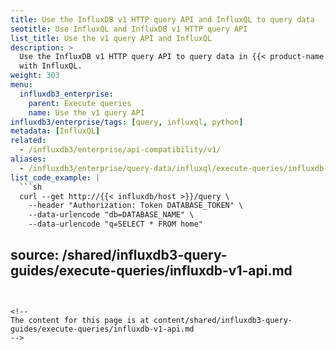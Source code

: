```yaml
---
title: Use the InfluxDB v1 HTTP query API and InfluxQL to query data
seotitle: Use InfluxQL and InfluxDB v1 HTTP query API
list_title: Use the v1 query API and InfluxQL
description: >
  Use the InfluxDB v1 HTTP query API to query data in {{< product-name >}}
  with InfluxQL.
weight: 303
menu:
  influxdb3_enterprise:
    parent: Execute queries
    name: Use the v1 query API
influxdb3/enterprise/tags: [query, influxql, python]
metadata: [InfluxQL]
related:
  - /influxdb3/enterprise/api-compatibility/v1/
aliases:
  - /influxdb3/enterprise/query-data/influxql/execute-queries/influxdb-v1-api/
list_code_example: |
  ```sh
  curl --get http://{{< influxdb/host >}}/query \
    --header "Authorization: Token DATABASE_TOKEN" \
    --data-urlencode "db=DATABASE_NAME" \
    --data-urlencode "q=SELECT * FROM home"
  ```
source: /shared/influxdb3-query-guides/execute-queries/influxdb-v1-api.md
---
```


<!--
The content for this page is at content/shared/influxdb3-query-guides/execute-queries/influxdb-v1-api.md
-->
